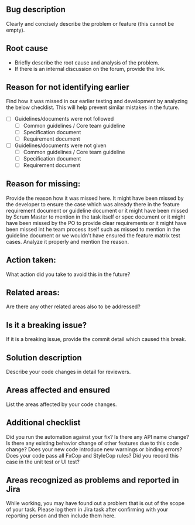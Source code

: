 ## Bug description
Clearly and concisely describe the problem or feature (this cannot be empty).

## Root cause
* Briefly describe the root cause and analysis of the problem.
* If there is an internal discussion on the forum, provide the link.

## Reason for not identifying earlier
Find how it was missed in our earlier testing and development by analyzing the below checklist. This will help prevent similar mistakes in the future.

- [ ] Guidelines/documents were not followed
    - [ ] Common guidelines / Core team guideline
    - [ ] Specification document
    - [ ] Requirement document
- [ ] Guidelines/documents were not given
    - [ ] Common guidelines / Core team guideline
    - [ ] Specification document
    - [ ] Requirement document

## Reason for missing:
Provide the reason how it was missed here. It might have been missed by the developer to ensure the case which was already there in the feature requirement document or guideline document or it might have been missed by Scrum Master to mention in the task itself or spec document or it might have been missed by the PO to provide clear requirements or it might have been missed int he team process itself such as missed to mention in the guideline document or we wouldn't have ensured the feature matrix test cases. Analyze it properly and mention the reason.

## Action taken:
What action did you take to avoid this in the future?

## Related areas:
Are there any other related areas also to be addressed?

## Is it a breaking issue?
If it is a breaking issue, provide the commit detail which caused this break.

## Solution description
Describe your code changes in detail for reviewers.

## Areas affected and ensured
List the areas affected by your code changes.

## Additional checklist
Did you run the automation against your fix?
Is there any API name change?
Is there any existing behavior change of other features due to this code change?
Does your new code introduce new warnings or binding errors?
Does your code pass all FxCop and StyleCop rules?
Did you record this case in the unit test or UI test?

## Areas recognized as problems and reported in Jira
While working, you may have found out a problem that is out of the scope of your task. Please log them in Jira task after confirming with your reporting person and then include them here.